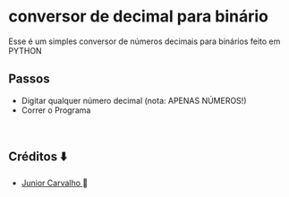 # conversor de decimal para binário
Esse é um simples conversor de números decimais para binários feito em PYTHON
## 
## Passos
  - Digitar qualquer número decimal (nota: APENAS NÚMEROS!) 
  - Correr o Programa
  <br>

## Créditos ⬇️
- <a href="https://github.com/Junior4Carvalho">Junior Carvalho </a> 🚀
